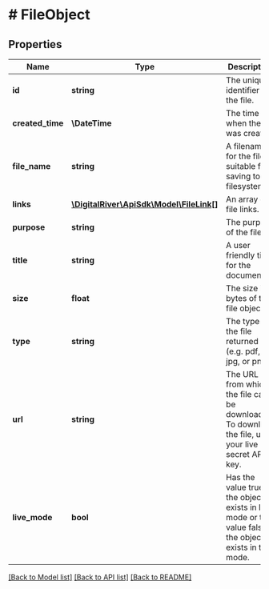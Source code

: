 # # FileObject

## Properties

Name | Type | Description | Notes
------------ | ------------- | ------------- | -------------
**id** | **string** | The unique identifier of the file. | [optional]
**created_time** | **\DateTime** | The time when the file was created. | [optional]
**file_name** | **string** | A filename for the file, suitable for saving to a filesystem. | [optional]
**links** | [**\DigitalRiver\ApiSdk\Model\FileLink[]**](FileLink.md) | An array of file links. | [optional]
**purpose** | **string** | The purpose of the file. | [optional]
**title** | **string** | A user friendly title for the document. | [optional]
**size** | **float** | The size in bytes of the file object. | [optional]
**type** | **string** | The type of the file returned (e.g. pdf, jpg, or png). | [optional]
**url** | **string** | The URL from which the file can be downloaded. To download the file, use your live secret API key. | [optional]
**live_mode** | **bool** | Has the value true if the object exists in live mode or the value false if the object exists in test mode. | [optional]

[[Back to Model list]](../../README.md#models) [[Back to API list]](../../README.md#endpoints) [[Back to README]](../../README.md)
